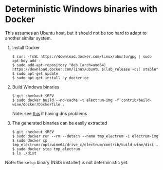 Deterministic Windows binaries with Docker
==========================================

This assumes an Ubuntu host, but it should not be too hard to adapt to another
similar system.

1. Install Docker

    ```
    $ curl -fsSL https://download.docker.com/linux/ubuntu/gpg | sudo apt-key add -
    $ sudo add-apt-repository "deb [arch=amd64] https://download.docker.com/linux/ubuntu $(lsb_release -cs) stable"
    $ sudo apt-get update
    $ sudo apt-get install -y docker-ce
    ```

2. Build Windows binaries

    ```
    $ git checkout $REV
    $ sudo docker build --no-cache -t electrum-img -f contrib/build-wine/docker/Dockerfile .
    ```

    Note: see [this](https://stackoverflow.com/a/40516974/7499128) if having dns problems


3. The generated binaries can be easily extracted
    ```
    $ git checkout $REV
    $ sudo docker run --rm --detach --name tmp_electrum -i electrum-img
    $ sudo docker cp tmp_electrum:/opt/wine64/drive_c/electrum/contrib/build-wine/dist .
    $ sudo docker stop tmp_electrum
    $ ls ./dist
    ```

Note: the `setup` binary (NSIS installer) is not deterministic yet.
